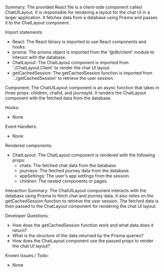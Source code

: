 Summary:
The provided React file is a client-side component called ChatUILayout. It is responsible for rendering a layout for the chat UI in a larger application. It fetches data from a database using Prisma and passes it to the ChatLayout component.

Import statements:
- React: The React library is imported to use React components and hooks.
- prisma: The prisma object is imported from the '@db/client' module to interact with the database.
- ChatLayout: The ChatLayout component is imported from './ChatLayout.Client' to render the chat UI layout.
- getCachedSession: The getCachedSession function is imported from '../getCachedSession' to retrieve the user session.

Component:
The ChatUILayout component is an async function that takes in three props: children, chatId, and journeyId. It renders the ChatLayout component with the fetched data from the database.

Hooks:
- None

Event Handlers:
- None

Rendered components:
- ChatLayout: The ChatLayout component is rendered with the following props:
  - chats: The fetched chat data from the database.
  - journeys: The fetched journey data from the database.
  - appSettings: The user's app settings from the session.
  - children: The nested components or pages.

Interaction Summary:
The ChatUILayout component interacts with the database using Prisma to fetch chat and journey data. It also relies on the getCachedSession function to retrieve the user session. The fetched data is then passed to the ChatLayout component for rendering the chat UI layout.

Developer Questions:
- How does the getCachedSession function work and what data does it return?
- What is the structure of the data returned by the Prisma queries?
- How does the ChatLayout component use the passed props to render the chat UI layout?

Known Issues / Todo:
- None